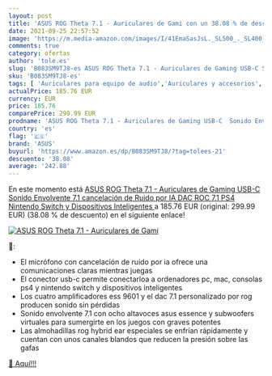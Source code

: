 ```yaml
---
layout: post
title: 'ASUS ROG Theta 7.1 - Auriculares de Gami con un 38.08 % de descuento'
date: 2021-09-25 22:57:52
image: 'https://m.media-amazon.com/images/I/41EmaSasJsL._SL500_._SL400_.jpg'
comments: true
category: ofertas
author: 'tole.es'
slug: 'B083SM9TJ8-es ASUS ROG Theta 7.1 - Auriculares de Gaming USB-C Sonido...'
sku: 'B083SM9TJ8-es'
tags: [ 'Auriculares para equipo de audio','Auriculares y accesorios','Electrónica','asus','nintendo','ps4', ]
actualPrice: 185.76 EUR
currency: EUR
price: 185.76
comparePrice: 299.99 EUR
prodname: 'ASUS ROG Theta 7.1 - Auriculares de Gaming USB-C  Sonido Envolvente 7.1  cancelación de Ruido por IA  DAC ROC 7.1  PS4  Nintendo Switch y Dispositivos Inteligentes '
country: 'es'
flag: '🇪🇸'
brand: 'ASUS'
buyurl: 'https://www.amazon.es/dp/B083SM9TJ8/?tag=tolees-21'
descuento: '38.08'
average: '242.88'
---
```


En este momento está [ASUS ROG Theta 7.1 - Auriculares de Gaming USB-C  Sonido Envolvente 7.1  cancelación de Ruido por IA  DAC ROC 7.1  PS4  Nintendo Switch y Dispositivos Inteligentes ](https://www.amazon.es/dp/B083SM9TJ8/?tag=tolees-21) a 185.76 EUR (original: 299.99 EUR) (38.08 %  de descuento) en el siguiente enlace!

[![ASUS ROG Theta 7.1 - Auriculares de Gami](https://m.media-amazon.com/images/I/41EmaSasJsL._SL500_._SL400_.jpg)](https://www.amazon.es/dp/B083SM9TJ8/?tag=tolees-21)

🔎:

- El micrófono con cancelación de ruido por ia ofrece una comunicaciones claras mientras juegas
- El conector usb-c permite conectarloa a ordenadores pc, mac, consolas ps4 y nintendo switch y dispositivos inteligentes
- Los cuatro amplificadores ess 9601 y el dac 7.1 personalizado por rog producen sonido sin pérdidas
- Sonido envolvente 7.1 con ocho altavoces asus essence y subwoofers virtuales para sumergirte en los juegos con graves potentes
- Las almohadillas rog hybrid ear especiales se enfrían rápidamente y cuentan con unos canales blandos que reducen la presión sobre las gafas

[🛒 Aquí!!!](https://www.amazon.es/dp/B083SM9TJ8/?tag=tolees-21)
